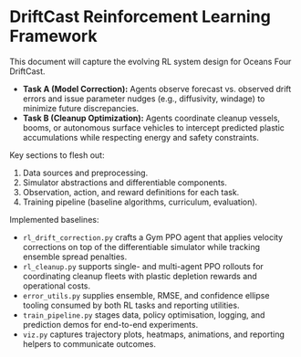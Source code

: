 # DriftCast Reinforcement Learning Framework

This document will capture the evolving RL system design for Oceans Four DriftCast.

- **Task A (Model Correction):** Agents observe forecast vs. observed drift errors and issue parameter nudges (e.g., diffusivity, windage) to minimize future discrepancies.
- **Task B (Cleanup Optimization):** Agents coordinate cleanup vessels, booms, or autonomous surface vehicles to intercept predicted plastic accumulations while respecting energy and safety constraints.

Key sections to flesh out:

1. Data sources and preprocessing.
2. Simulator abstractions and differentiable components.
3. Observation, action, and reward definitions for each task.
4. Training pipeline (baseline algorithms, curriculum, evaluation).

Implemented baselines:

- `rl_drift_correction.py` crafts a Gym PPO agent that applies velocity corrections on top of the differentiable simulator while tracking ensemble spread penalties.
- `rl_cleanup.py` supports single- and multi-agent PPO rollouts for coordinating cleanup fleets with plastic depletion rewards and operational costs.
- `error_utils.py` supplies ensemble, RMSE, and confidence ellipse tooling consumed by both RL tasks and reporting utilities.
- `train_pipeline.py` stages data, policy optimisation, logging, and prediction demos for end-to-end experiments.
- `viz.py` captures trajectory plots, heatmaps, animations, and reporting helpers to communicate outcomes.